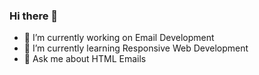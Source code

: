 ### Hi there 👋

- 🔭 I’m currently working on Email Development
- 🌱 I’m currently learning Responsive Web Development
- 💬 Ask me about HTML Emails

